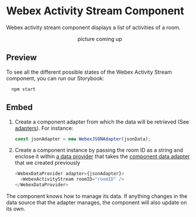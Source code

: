 # Webex Activity Stream Component

Webex activity stream component displays a list of activities of a room.

<p align="center">
  <span>picture coming up</span>
</p>

## Preview

To see all the different possible states of the Webex Activity Stream component, you can run our Storybook:

```shell
  npm start
```

## Embed

1. Create a component adapter from which the data will be retrieved (See [adapters](../../adapters)). For instance:

    ```js
    const jsonAdapter = new WebexJSONAdapter(jsonData);
    ```

2. Create a component instance by passing the room ID as a string and
enclose it within [a data provider](../WebexDataProvider/WebexDataProvider.js)
that takes the [component data adapter](../../adapters/WebexJSONAdapter.js) that we created previously

    ```js
    <WebexDataProvider adapter={jsonAdapter}>
      <WebexActivityStream roomID="roomID" />
    </WebexDataProvider>
    ```

The component knows how to manage its data. If anything changes in the data source that the adapter manages, the component will also update on its own.
